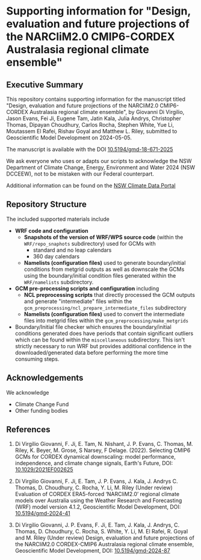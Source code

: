 # Supporting information for "Design, evaluation and future projections of the NARCliM2.0 CMIP6-CORDEX Australasia regional climate ensemble" #

## Executive Summary ##

This repository contains supporting information for the manuscript titled "Design, evaluation and future projections of the NARCliM2.0 CMIP6-CORDEX Australasia regional climate ensemble", by Giovanni Di Virgilio, Jason Evans, Fei Ji, Eugene Tam, Jatin Kala, Julia Andrys, Christopher Thomas, Dipayan Choudhury, Carlos Rocha, Stephen White, Yue Li, Moutassem El Rafei, Rishav Goyal and Matthew L. Riley, submitted to Geoscientific Model Development on 2024-05-05.

The manuscript is available with the DOI [10.5194/gmd-18-671-2025]( https://doi.org/10.5194/gmd-18-671-2025)

We ask everyone who uses or adapts our scripts to acknowledge the NSW Department of Climate Change, Energy, Environment and Water 2024 (NSW DCCEEW), not to be mistaken with our Federal counterpart.

Additional information can be found on the [NSW Climate Data Portal](https://climatedata-beta.environment.nsw.gov.au/)

## Repository Structure ##

The included supported materials include

* **WRF code and configuration**
  * **Snapshots of the version of WRF/WPS source code** (within the `WRF/repo_snaphots` subdirectory) used for GCMs with
    * standard and no leap calendars
    * 360 day calendars
  * **Namelists (configuration files)** used to generate boundary/initial conditions from metgrid outputs as well as downscale the GCMs using the boundary/initial condition files generated within the `WRF/namelists` subdirectory.
* **GCM pre-processing scripts and configuration** including
  * **NCL preprocessing scripts** that directly processed the GCM outputs and generate "intermediate" files within the `gcm_preprocessing/ncl_prepare_intermediate_files` subdirectory
  * **Namelists (configuration files)** used to convert the intermediate files into metgrid files within the `gcm_preprocessing/make_metgrids`
* Boundary/Initial file checker which ensures the boundary/initial conditions generated does have periods that contain significant outliers which can be found within the `miscellaneous` subdirectory. This isn't strictly necessary to run WRF but provides additional confidence in the downloaded/generated data before performing the more time consuming steps.

## Acknowledgements ##

We acknowledge

* Climate Change Fund
* Other funding bodies

## References ##

1. Di Virgilio Giovanni, F. Ji, E. Tam, N. Nishant, J. P. Evans, C. Thomas, M. Riley, K. Beyer, M. Grose, S Narsey, F Delage. (2022). Selecting CMIP6 GCMs for CORDEX dynamical downscaling: model performance, independence, and climate change signals, Earth's Future, DOI: [10.1029/2021EF002625](https://dx.doi.org/10.1029/2021EF002625)

2. Di Virgilio Giovanni, F. Ji, E. Tam, J. P. Evans, J. Kala, J. Andrys C. Thomas, D. Choudhury, C. Rocha, Y. Li, M. Riley (Under review) Evaluation of CORDEX ERA5-forced ‘NARCliM2.0’ regional climate models over Australia using the Weather Research and Forecasting (WRF) model version 4.1.2, Geoscientific Model Development, DOI: [10.5194/gmd-2024-41](https://dx.doi.org/10.5194/gmd-2024-41)

3. Di Virgilio Giovanni, J. P. Evans, F. Ji, E. Tam, J. Kala, J. Andrys, C. Thomas, D. Choudhury, C. Rocha, S. White, Y. Li, M. El Rafei, R. Goyal and M. Riley (Under review) Design, evaluation and future projections of the NARCliM2.0 CORDEX-CMIP6 Australasia regional climate ensemble, Geoscientific Model Development, DOI: [10.5194/gmd-2024-87](https://doi.org/10.5194/gmd-2024-87)
